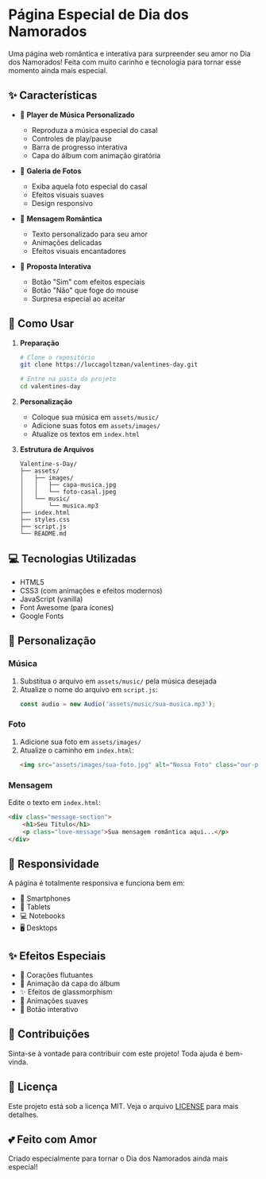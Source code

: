 #  Página Especial de Dia dos Namorados 

Uma página web romântica e interativa para surpreender seu amor no Dia dos Namorados! Feita com muito carinho e tecnologia para tornar esse momento ainda mais especial.

## ✨ Características

- 🎵 **Player de Música Personalizado**
  - Reproduza a música especial do casal
  - Controles de play/pause
  - Barra de progresso interativa
  - Capa do álbum com animação giratória

- 📸 **Galeria de Fotos**
  - Exiba aquela foto especial do casal
  - Efeitos visuais suaves
  - Design responsivo

- 💌 **Mensagem Romântica**
  - Texto personalizado para seu amor
  - Animações delicadas
  - Efeitos visuais encantadores

- 🎯 **Proposta Interativa**
  - Botão "Sim" com efeitos especiais
  - Botão "Não" que foge do mouse
  - Surpresa especial ao aceitar

## 🚀 Como Usar

1. **Preparação**
   ```bash
   # Clone o repositório
   git clone https://luccagoltzman/valentines-day.git
   
   # Entre na pasta do projeto
   cd valentines-day
   ```

2. **Personalização**
   - Coloque sua música em `assets/music/`
   - Adicione suas fotos em `assets/images/`
   - Atualize os textos em `index.html`

3. **Estrutura de Arquivos**
   ```
   Valentine-s-Day/
   ├── assets/
   │   ├── images/
   │   │   ├── capa-musica.jpg
   │   │   └── foto-casal.jpeg
   │   └── music/
   │       └── musica.mp3
   ├── index.html
   ├── styles.css
   ├── script.js
   └── README.md
   ```

## 💻 Tecnologias Utilizadas

- HTML5
- CSS3 (com animações e efeitos modernos)
- JavaScript (vanilla)
- Font Awesome (para ícones)
- Google Fonts

## 🎨 Personalização

### Música
1. Substitua o arquivo em `assets/music/` pela música desejada
2. Atualize o nome do arquivo em `script.js`:
   ```javascript
   const audio = new Audio('assets/music/sua-musica.mp3');
   ```

### Foto
1. Adicione sua foto em `assets/images/`
2. Atualize o caminho em `index.html`:
   ```html
   <img src="assets/images/sua-foto.jpg" alt="Nossa Foto" class="our-photo">
   ```

### Mensagem
Edite o texto em `index.html`:
```html
<div class="message-section">
    <h1>Seu Título</h1>
    <p class="love-message">Sua mensagem romântica aqui...</p>
</div>
```

## 📱 Responsividade

A página é totalmente responsiva e funciona bem em:
- 📱 Smartphones
- 📱 Tablets
- 💻 Notebooks
- 🖥️ Desktops

## ✨ Efeitos Especiais

- 💝 Corações flutuantes
- 🎵 Animação da capa do álbum
- ✨ Efeitos de glassmorphism
- 💫 Animações suaves
- 🎯 Botão interativo

## 🤝 Contribuições

Sinta-se à vontade para contribuir com este projeto! Toda ajuda é bem-vinda.

## 📝 Licença

Este projeto está sob a licença MIT. Veja o arquivo [LICENSE](LICENSE) para mais detalhes.

## 💕 Feito com Amor

Criado especialmente para tornar o Dia dos Namorados ainda mais especial!
